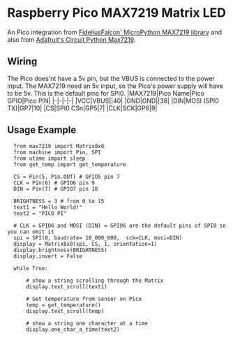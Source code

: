 # Raspberry Pico MAX7219 Matrix LED
An Pico integration from [FideliusFalcon' MicroPython MAX7219 library](https://github.com/FideliusFalcon/rpi_pico_max7219) and also from [Adafruit's Circuit Python Max7219](https://github.com/adafruit/Adafruit_CircuitPython_MAX7219).


## Wiring
The Pico does'nt have a 5v pin, but the VBUS is connected to the power input. The MAX7219 need an 5v input, so the Pico's power supply will have to be 5v. This is the default pins for SPI0.
|MAX7219|Pico Name|Pico GPIO|Pico PIN|
|-|-|-|-|
|VCC|VBUS||40|
|GND|GND||38|
|DIN|MOSI (SPI0 TX)|GP7|10|
|CS|SPI0 CSn|GP5|7|
|CLK|SCK|GP6|9|

## Usage Example

```
  from max7219 import Matrix8x8
  from machine import Pin, SPI
  from utime import sleep
  from get_temp import get_temperature

  CS = Pin(5, Pin.OUT) # GPIO5 pin 7
  CLK = Pin(6) # GPIO6 pin 9
  DIN = Pin(7) # GPIO7 pin 10

  BRIGHTNESS = 3 # from 0 to 15
  text1 = "Hello World!"
  text2 = "PICO PI"

  # CLK = GPIO6 and MOSI (DIN) = GPIO6 are the default pins of SPI0 so you can omit it
  spi = SPI(0, baudrate= 10_000_000,  sck=CLK, mosi=DIN)
  display = Matrix8x8(spi, CS, 1, orientation=1)
  display.brightness(BRIGHTNESS)
  display.invert = False

  while True:

      # show a string scrolling through the Matrix
      display.text_scroll(text1)

      # Get temperature from sensor on Pico
      temp = get_temperature()
      display.text_scroll(temp)

      # show a string one character at a time
      display.one_char_a_time(text2)
```
